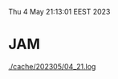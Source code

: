 Thu  4 May 21:13:01 EEST 2023
# JAM
<a href='./cache/202305/04_21.log'>./cache/202305/04_21.log</a>
